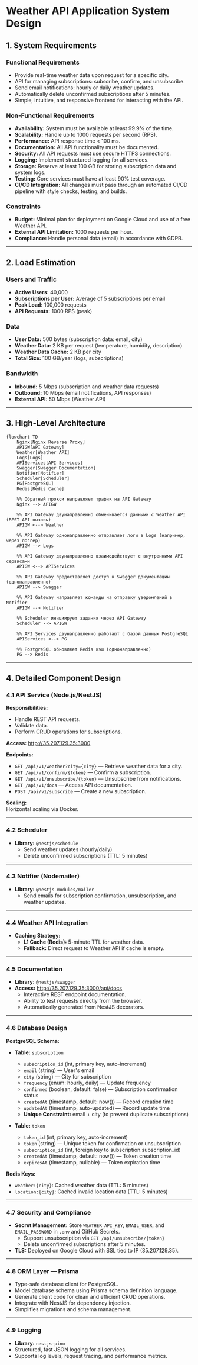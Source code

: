 # Weather API Application System Design

## 1. System Requirements

### Functional Requirements

- Provide real-time weather data upon request for a specific city.
- API for managing subscriptions: subscribe, confirm, and unsubscribe.
- Send email notifications: hourly or daily weather updates.
- Automatically delete unconfirmed subscriptions after 5 minutes.
- Simple, intuitive, and responsive frontend for interacting with the API.

### Non-Functional Requirements

- **Availability:** System must be available at least 99.9% of the time.
- **Scalability:** Handle up to 1000 requests per second (RPS).
- **Performance:** API response time < 100 ms.
- **Documentation:** All API functionality must be documented.
- **Security:** All API requests must use secure HTTPS connections.
- **Logging:** Implement structured logging for all services.
- **Storage:** Reserve at least 100 GB for storing subscription data and system logs.
- **Testing:** Core services must have at least 90% test coverage.
- **CI/CD Integration:** All changes must pass through an automated CI/CD pipeline with style checks, testing, and builds.

### Constraints

- **Budget:** Minimal plan for deployment on Google Cloud and use of a free Weather API.
- **External API Limitation:** 1000 requests per hour.
- **Compliance:** Handle personal data (email) in accordance with GDPR.

---

## 2. Load Estimation

### Users and Traffic

- **Active Users:** 40,000
- **Subscriptions per User:** Average of 5 subscriptions per email
- **Peak Load:** 100,000 requests
- **API Requests:** 1000 RPS (peak)

### Data

- **User Data:** 500 bytes (subscription data: email, city)
- **Weather Data:** 2 KB per request (temperature, humidity, description)
- **Weather Data Cache:** 2 KB per city
- **Total Size:** 100 GB/year (logs, subscriptions)

### Bandwidth

- **Inbound:** 5 Mbps (subscription and weather data requests)
- **Outbound:** 10 Mbps (email notifications, API responses)
- **External API:** 50 Mbps (Weather API)

---

## 3. High-Level Architecture
```mermaid
flowchart TD
    Nginx[Nginx Reverse Proxy]
    APIGW[API Gateway]
    Weather[Weather API]
    Logs[Logs]
    APIServices[API Services]
    Swagger[Swagger Documentation]
    Notifier[Notifier]
    Scheduler[Scheduler]
    PG[PostgreSQL]
    Redis[Redis Cache]

    %% Обратный прокси направляет трафик на API Gateway
    Nginx --> APIGW

    %% API Gateway двунаправленно обменивается данными с Weather API (REST API вызовы)
    APIGW <--> Weather

    %% API Gateway однонаправленно отправляет логи в Logs (например, через логгер)
    APIGW --> Logs

    %% API Gateway двунаправленно взаимодействует с внутренними API сервисами
    APIGW <--> APIServices

    %% API Gateway предоставляет доступ к Swagger документации (однонаправленно)
    APIGW --> Swagger

    %% API Gateway направляет команды на отправку уведомлений в Notifier
    APIGW --> Notifier

    %% Scheduler инициирует задания через API Gateway
    Scheduler --> APIGW

    %% API Services двунаправленно работают с базой данных PostgreSQL
    APIServices <--> PG

    %% PostgreSQL обновляет Redis кэш (однонаправленно)
    PG --> Redis

```
---

## 4. Detailed Component Design

### 4.1 API Service (Node.js/NestJS)

**Responsibilities:**
- Handle REST API requests.
- Validate data.
- Perform CRUD operations for subscriptions.

**Access:** http://35.207.129.35:3000

**Endpoints:**
- `GET /api/v1/weather?city={city}` — Retrieve weather data for a city.
- `GET /api/v1/confirm/{token}` — Confirm a subscription.
- `GET /api/v1/unsubscribe/{token}` — Unsubscribe from notifications.
- `GET /api/v1/docs` — Access API documentation.
- `POST /api/v1/subscribe` — Create a new subscription.

**Scaling:**  
Horizontal scaling via Docker.

---

### 4.2 Scheduler

- **Library:** `@nestjs/schedule`
  - Send weather updates (hourly/daily)
  - Delete unconfirmed subscriptions (TTL: 5 minutes)

---

### 4.3 Notifier (Nodemailer)

- **Library:** ```@nestjs-modules/mailer```
  - Send emails for subscription confirmation, unsubscription, and weather updates.

---

### 4.4 Weather API Integration

- **Caching Strategy:**
  - **L1 Cache (Redis):** 5-minute TTL for weather data.
  - **Fallback:** Direct request to Weather API if cache is empty.

---

### 4.5 Documentation

- **Library:** ```@nestjs/swagger```
- **Access:** http://35.207.129.35:3000/api/docs
  - Interactive REST endpoint documentation.
  - Ability to test requests directly from the browser.
  - Automatically generated from NestJS decorators.

---

### 4.6 Database Design

**PostgreSQL Schema:**

- **Table:** `subscription`
  - `subscription_id` (int, primary key, auto-increment)
  - `email` (string) — User's email
  - `city` (string) — City for subscription
  - `frequency` (enum: hourly, daily) — Update frequency
  - `confirmed` (boolean, default: false) — Subscription confirmation status
  - `createdAt` (timestamp, default: now()) — Record creation time
  - `updatedAt` (timestamp, auto-updated) — Record update time
  - **Unique Constraint:** email + city (to prevent duplicate subscriptions)

- **Table:** `token`
  - `token_id` (int, primary key, auto-increment)
  - `token` (string) — Unique token for confirmation or unsubscription
  - `subscription_id` (int, foreign key to subscription.subscription_id)
  - `createdAt` (timestamp, default: now()) — Token creation time
  - `expiresAt` (timestamp, nullable) — Token expiration time

**Redis Keys:**
- `weather:{city}`: Cached weather data (TTL: 5 minutes)
- `location:{city}`: Cached invalid location data (TTL: 5 minutes)

---

### 4.7 Security and Compliance

- **Secret Management:** Store `WEATHER_API_KEY`, `EMAIL_USER`, and `EMAIL_PASSWORD` in `.env` and GitHub Secrets.
  - Support unsubscription via `GET /api/unsubscribe/{token}`
  - Delete unconfirmed subscriptions after 5 minutes.
- **TLS:** Deployed on Google Cloud with SSL tied to IP (35.207.129.35).

---

### 4.8 ORM Layer — Prisma

- Type-safe database client for PostgreSQL.
- Model database schema using Prisma schema definition language.
- Generate client code for clean and efficient CRUD operations.
- Integrate with NestJS for dependency injection.
- Simplifies migrations and schema management.

---

### 4.9 Logging

- **Library:** ```nestjs-pino```
- Structured, fast JSON logging for all services.
- Supports log levels, request tracing, and performance metrics.
